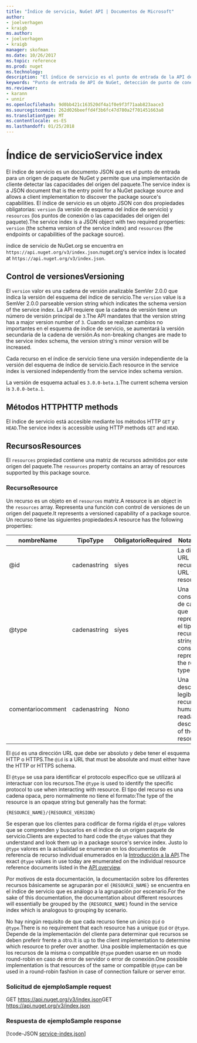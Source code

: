 ```yaml
---
title: "Índice de servicio, NuGet API | Documentos de Microsoft"
author:
- joelverhagen
- kraigb
ms.author:
- joelverhagen
- kraigb
manager: skofman
ms.date: 10/26/2017
ms.topic: reference
ms.prod: nuget
ms.technology: 
description: "El índice de servicio es el punto de entrada de la API de HTTP de NuGet y enumera las capacidades del servidor."
keywords: "Punto de entrada de API de NuGet, detección de punto de conexión de PI NuGetA"
ms.reviewer:
- karann
- unnir
ms.openlocfilehash: 9d0bb421c163520df4a1f0e9f3f71aab823aace3
ms.sourcegitcommit: 262d026beeffd4f3b6fc47d780a2f701451663a8
ms.translationtype: MT
ms.contentlocale: es-ES
ms.lasthandoff: 01/25/2018
---
```

# <a name="service-index"></a><span data-ttu-id="b22b4-104">Índice de servicio</span><span class="sxs-lookup"><span data-stu-id="b22b4-104">Service index</span></span>

<span data-ttu-id="b22b4-105">El índice de servicio es un documento JSON que es el punto de entrada para un origen de paquete de NuGet y permite que una implementación de cliente detectar las capacidades del origen del paquete.</span><span class="sxs-lookup"><span data-stu-id="b22b4-105">The service index is a JSON document that is the entry point for a NuGet package source and allows a client implementation to discover the package source's capabilities.</span></span> <span data-ttu-id="b22b4-106">El índice de servicio es un objeto JSON con dos propiedades obligatorias: `version` (la versión de esquema del índice de servicio) y `resources` (los puntos de conexión o las capacidades del origen del paquete).</span><span class="sxs-lookup"><span data-stu-id="b22b4-106">The service index is a JSON object with two required properties: `version` (the schema version of the service index) and `resources`  (the endpoints or capabilities of the package source).</span></span>

<span data-ttu-id="b22b4-107">índice de servicio de NuGet.org se encuentra en `https://api.nuget.org/v3/index.json`.</span><span class="sxs-lookup"><span data-stu-id="b22b4-107">nuget.org's service index is located at `https://api.nuget.org/v3/index.json`.</span></span>

## <a name="versioning"></a><span data-ttu-id="b22b4-108">Control de versiones</span><span class="sxs-lookup"><span data-stu-id="b22b4-108">Versioning</span></span>

<span data-ttu-id="b22b4-109">El `version` valor es una cadena de versión analizable SemVer 2.0.0 que indica la versión del esquema del índice de servicio.</span><span class="sxs-lookup"><span data-stu-id="b22b4-109">The `version` value is a SemVer 2.0.0 parseable version string which indicates the schema version of the service index.</span></span>
<span data-ttu-id="b22b4-110">La API requiere que la cadena de versión tiene un número de versión principal de `3`.</span><span class="sxs-lookup"><span data-stu-id="b22b4-110">The API mandates that the version string has a major version number of `3`.</span></span> <span data-ttu-id="b22b4-111">Cuando se realizan cambios no importantes en el esquema de índice de servicio, se aumentará la versión secundaria de la cadena de versión.</span><span class="sxs-lookup"><span data-stu-id="b22b4-111">As non-breaking changes are made to the service index schema, the version string's minor version will be increased.</span></span>

<span data-ttu-id="b22b4-112">Cada recurso en el índice de servicio tiene una versión independiente de la versión del esquema de índice de servicio.</span><span class="sxs-lookup"><span data-stu-id="b22b4-112">Each resource in the service index is versioned independently from the service index schema version.</span></span>

<span data-ttu-id="b22b4-113">La versión de esquema actual es `3.0.0-beta.1`.</span><span class="sxs-lookup"><span data-stu-id="b22b4-113">The current schema version is `3.0.0-beta.1`.</span></span>

## <a name="http-methods"></a><span data-ttu-id="b22b4-114">Métodos HTTP</span><span class="sxs-lookup"><span data-stu-id="b22b4-114">HTTP methods</span></span>

<span data-ttu-id="b22b4-115">El índice de servicio está accesible mediante los métodos HTTP `GET` y `HEAD`.</span><span class="sxs-lookup"><span data-stu-id="b22b4-115">The service index is accessible using HTTP methods `GET` and `HEAD`.</span></span>

## <a name="resources"></a><span data-ttu-id="b22b4-116">Recursos</span><span class="sxs-lookup"><span data-stu-id="b22b4-116">Resources</span></span>

<span data-ttu-id="b22b4-117">El `resources` propiedad contiene una matriz de recursos admitidos por este origen del paquete.</span><span class="sxs-lookup"><span data-stu-id="b22b4-117">The `resources` property contains an array of resources supported by this package source.</span></span>

### <a name="resource"></a><span data-ttu-id="b22b4-118">Recurso</span><span class="sxs-lookup"><span data-stu-id="b22b4-118">Resource</span></span>

<span data-ttu-id="b22b4-119">Un recurso es un objeto en el `resources` matriz.</span><span class="sxs-lookup"><span data-stu-id="b22b4-119">A resource is an object in the `resources` array.</span></span> <span data-ttu-id="b22b4-120">Representa una función con control de versiones de un origen del paquete.</span><span class="sxs-lookup"><span data-stu-id="b22b4-120">It represents a versioned capability of a package source.</span></span> <span data-ttu-id="b22b4-121">Un recurso tiene las siguientes propiedades:</span><span class="sxs-lookup"><span data-stu-id="b22b4-121">A resource has the following properties:</span></span>

<span data-ttu-id="b22b4-122">nombre</span><span class="sxs-lookup"><span data-stu-id="b22b4-122">Name</span></span>          | <span data-ttu-id="b22b4-123">Tipo</span><span class="sxs-lookup"><span data-stu-id="b22b4-123">Type</span></span>   | <span data-ttu-id="b22b4-124">Obligatorio</span><span class="sxs-lookup"><span data-stu-id="b22b4-124">Required</span></span> | <span data-ttu-id="b22b4-125">Notas</span><span class="sxs-lookup"><span data-stu-id="b22b4-125">Notes</span></span>
------------- | ------ | -------- | -----
@id           | <span data-ttu-id="b22b4-126">cadena</span><span class="sxs-lookup"><span data-stu-id="b22b4-126">string</span></span> | <span data-ttu-id="b22b4-127">sí</span><span class="sxs-lookup"><span data-stu-id="b22b4-127">yes</span></span>      | <span data-ttu-id="b22b4-128">La dirección URL del recurso</span><span class="sxs-lookup"><span data-stu-id="b22b4-128">The URL to the resource</span></span>
@type         | <span data-ttu-id="b22b4-129">cadena</span><span class="sxs-lookup"><span data-stu-id="b22b4-129">string</span></span> | <span data-ttu-id="b22b4-130">sí</span><span class="sxs-lookup"><span data-stu-id="b22b4-130">yes</span></span>      | <span data-ttu-id="b22b4-131">Una constante de cadena que representa el tipo de recurso</span><span class="sxs-lookup"><span data-stu-id="b22b4-131">A string constant representing the resource type</span></span>
<span data-ttu-id="b22b4-132">comentario</span><span class="sxs-lookup"><span data-stu-id="b22b4-132">comment</span></span>       | <span data-ttu-id="b22b4-133">cadena</span><span class="sxs-lookup"><span data-stu-id="b22b4-133">string</span></span> | <span data-ttu-id="b22b4-134">No</span><span class="sxs-lookup"><span data-stu-id="b22b4-134">no</span></span>       | <span data-ttu-id="b22b4-135">Una descripción legible del recurso</span><span class="sxs-lookup"><span data-stu-id="b22b4-135">A human readable description of the resource</span></span>

<span data-ttu-id="b22b4-136">El `@id` es una dirección URL que debe ser absoluto y debe tener el esquema HTTP o HTTPS.</span><span class="sxs-lookup"><span data-stu-id="b22b4-136">The `@id` is a URL that must be absolute and must either have the HTTP or HTTPS schema.</span></span>

<span data-ttu-id="b22b4-137">El `@type` se usa para identificar el protocolo específico que se utilizará al interactuar con los recursos.</span><span class="sxs-lookup"><span data-stu-id="b22b4-137">The `@type` is used to identify the specific protocol to use when interacting with resource.</span></span> <span data-ttu-id="b22b4-138">El tipo del recurso es una cadena opaca, pero normalmente no tiene el formato:</span><span class="sxs-lookup"><span data-stu-id="b22b4-138">The type of the resource is an opaque string but generally has the format:</span></span>

    {RESOURCE_NAME}/{RESOURCE_VERSION}

<span data-ttu-id="b22b4-139">Se esperan que los clientes para codificar de forma rígida el `@type` valores que se comprenden y buscarlos en el índice de un origen paquete de servicio.</span><span class="sxs-lookup"><span data-stu-id="b22b4-139">Clients are expected to hard code the `@type` values that they understand and look them up in a package source's service index.</span></span> <span data-ttu-id="b22b4-140">Justo lo `@type` valores en la actualidad se enumeran en los documentos de referencia de recurso individual enumerados en la [Introducción a la API](overview.md#resources-and-schema).</span><span class="sxs-lookup"><span data-stu-id="b22b4-140">The exact `@type` values in use today are enumerated on the individual resource reference documents listed in the [API overview](overview.md#resources-and-schema).</span></span>

<span data-ttu-id="b22b4-141">Por motivos de esta documentación, la documentación sobre los diferentes recursos básicamente se agruparán por el `{RESOURCE_NAME}` se encuentra en el índice de servicio que es análogo a la agrupación por escenario.</span><span class="sxs-lookup"><span data-stu-id="b22b4-141">For the sake of this documentation, the documentation about different resources will essentially be grouped by the `{RESOURCE_NAME}` found in the service index which is analogous to grouping by scenario.</span></span> 

<span data-ttu-id="b22b4-142">No hay ningún requisito de que cada recurso tiene un único `@id` o `@type`.</span><span class="sxs-lookup"><span data-stu-id="b22b4-142">There is no requirement that each resource has a unique `@id` or `@type`.</span></span> <span data-ttu-id="b22b4-143">Depende de la implementación del cliente para determinar qué recursos se deben preferir frente a otro.</span><span class="sxs-lookup"><span data-stu-id="b22b4-143">It is up to the client implementation to determine which resource to prefer over another.</span></span> <span data-ttu-id="b22b4-144">Una posible implementación es que los recursos de la misma o compatible `@type` pueden usarse en un modo round-robin en caso de error de servidor o error de conexión.</span><span class="sxs-lookup"><span data-stu-id="b22b4-144">One possible implementation is that resources of the same or compatible `@type` can be used in a round-robin fashion in case of connection failure or server error.</span></span>

### <a name="sample-request"></a><span data-ttu-id="b22b4-145">Solicitud de ejemplo</span><span class="sxs-lookup"><span data-stu-id="b22b4-145">Sample request</span></span>

<span data-ttu-id="b22b4-146">GET https://api.nuget.org/v3/index.json</span><span class="sxs-lookup"><span data-stu-id="b22b4-146">GET https://api.nuget.org/v3/index.json</span></span>

### <a name="sample-response"></a><span data-ttu-id="b22b4-147">Respuesta de ejemplo</span><span class="sxs-lookup"><span data-stu-id="b22b4-147">Sample response</span></span>

[!code-JSON [service-index.json](./_data/service-index.json)]
